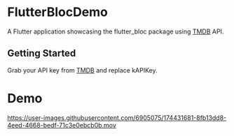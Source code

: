 # FlutterBlocDemo

A Flutter application showcasing the flutter_bloc package using [TMDB](https://www.themoviedb.org/) API.

## Getting Started

Grab your API key from [TMDB](https://www.themoviedb.org/) and replace kAPIKey.

# Demo



https://user-images.githubusercontent.com/6905075/174431681-8fb13dd8-4eed-4668-bedf-71c3e0ebcb0b.mov

